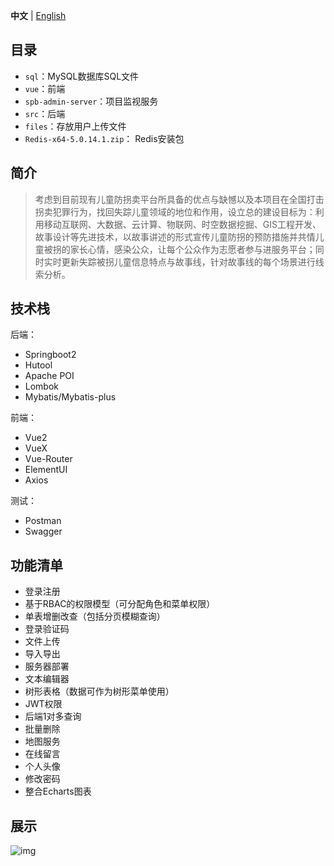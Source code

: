 **中文** | [English](./README.md)

## 目录

- `sql`：MySQL数据库SQL文件
- `vue`：前端
- `spb-admin-server`：项目监视服务
- `src`：后端
- `files`：存放用户上传文件
- `Redis-x64-5.0.14.1.zip`： Redis安装包


## 简介
> 考虑到目前现有儿童防拐卖平台所具备的优点与缺憾以及本项目在全国打击拐卖犯罪行为，找回失踪儿童领域的地位和作用，设立总的建设目标为：利用移动互联网、大数据、云计算、物联网、时空数据挖掘、GIS工程开发、故事设计等先进技术，以故事讲述的形式宣传儿童防拐的预防措施并共情儿童被拐的家长心情，感染公众，让每个公众作为志愿者参与进服务平台；同时实时更新失踪被拐儿童信息特点与故事线，针对故事线的每个场景进行线索分析。

## 技术栈

后端：

- Springboot2
- Hutool
- Apache POI
- Lombok
- Mybatis/Mybatis-plus

前端：

- Vue2
- VueX
- Vue-Router
- ElementUI
- Axios


测试：

- Postman
- Swagger

## 功能清单

- 登录注册
- 基于RBAC的权限模型（可分配角色和菜单权限）
- 单表增删改查（包括分页模糊查询）
- 登录验证码
- 文件上传
- 导入导出
- 服务器部署
- 文本编辑器
- 树形表格（数据可作为树形菜单使用）
- JWT权限
- 后端1对多查询
- 批量删除
- 地图服务
- 在线留言
- 个人头像
- 修改密码
- 整合Echarts图表


## 展示

![img](https://cdn.jsdelivr.net/gh/binwenwu/picgo_demo/img/1.gif)



